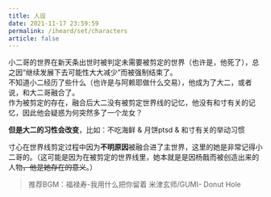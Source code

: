 ```yaml
---
title: 人设
date: 2021-11-17 23:59:59
permalink: /iheard/set/characters
article: false
---
```


小二哥的世界在新天条出世时被判定未需要被剪定的世界（也许是，他死了），总之因“继续发展下去可能性大大减少”而被强制结束了。  
不知道小二经历了些什么（也许是与阿赖耶做什么交易），他成为了大二，或者说，和大二哥融合了。  
作为被剪定的存在，融合后大二没有被剪定世界线的记忆，他没有和寸有关的记忆，因此他会疑惑为何突然多了一个龙女？

**但是大二的习性会改变**，比如：不吃海鲜 & 月饼ptsd & 和寸有关的举动习惯

寸心在世界线剪定过程中因为**不明原因**被融合进了主世界，这里的她是非常记得小二哥的。（这可能是因为在被剪定的世界线里，她本就是是因杨戬而被创造出来的人物~~，他是她存在的意义~~。）

> 推荐BGM：福禄寿-我用什么把你留着 米津玄师/GUMI- Donut Hole
